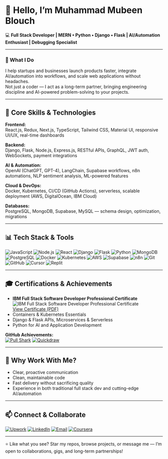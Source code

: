 
# 👋 Hello, I’m Muhammad Mubeen Blouch

<!--
**Mubeen-Baloch/Mubeen-Baloch** is a ✨ _special_ ✨ repository because its `README.md` (this file) appears on your GitHub profile.

Here are some ideas to get you started:

- 🔭 I’m currently working on ...
- 🌱 I’m currently learning ...
- 👯 I’m looking to collaborate on ...
- 🤔 I’m looking for help with ...
- 💬 Ask me about ...
- 📫 How to reach me: ...
- 😄 Pronouns: ...
- ⚡ Fun fact: ...
-->
💻 **Full Stack Developer | MERN • Python • Django • Flask | AI/Automation Enthusiast | Debugging Specialist**

---

### 🚀 What I Do

I help startups and businesses launch products faster, integrate AI/automation into workflows, and scale web applications without headaches.  
Not just a coder — I act as a long-term partner, bringing engineering discipline and AI-powered problem-solving to your projects.

---

## 🧠 Core Skills & Technologies

**Frontend:**  
React.js, Redux, Next.js, TypeScript, Tailwind CSS, Material UI, responsive UI/UX, real-time dashboards

**Backend:**  
Django, Flask, Node.js, Express.js, RESTful APIs, GraphQL, JWT auth, WebSockets, payment integrations

**AI & Automation:**  
OpenAI (ChatGPT, GPT-4), LangChain, Supabase workflows, n8n automations, NLP sentiment analysis, ML-powered features

**Cloud & DevOps:**  
Docker, Kubernetes, CI/CD (GitHub Actions), serverless, scalable deployment (AWS, DigitalOcean, IBM Cloud)

**Databases:**  
PostgreSQL, MongoDB, Supabase, MySQL — schema design, optimization, migrations

---

## 📊 Tech Stack & Tools

![JavaScript](https://img.shields.io/badge/JavaScript-F7DF1E?style=flat&logo=javascript&logoColor=black)
![Node.js](https://img.shields.io/badge/Node.js-339933?style=flat&logo=node.js&logoColor=white)
![React](https://img.shields.io/badge/React-20232A?style=flat&logo=react&logoColor=61DAFB)
![Django](https://img.shields.io/badge/Django-092E20?style=flat&logo=django&logoColor=white)
![Flask](https://img.shields.io/badge/Flask-000000?style=flat&logo=flask&logoColor=white)
![Python](https://img.shields.io/badge/Python-3776AB?style=flat&logo=python&logoColor=white)
![MongoDB](https://img.shields.io/badge/MongoDB-47A248?style=flat&logo=mongodb&logoColor=white)
![PostgreSQL](https://img.shields.io/badge/PostgreSQL-316192?style=flat&logo=postgresql&logoColor=white)
![Docker](https://img.shields.io/badge/Docker-2496ED?style=flat&logo=docker&logoColor=white)
![Kubernetes](https://img.shields.io/badge/Kubernetes-326CE5?style=flat&logo=kubernetes&logoColor=white)
![AWS](https://img.shields.io/badge/AWS-232F3E?style=flat&logo=amazon-aws&logoColor=white)
![Supabase](https://img.shields.io/badge/Supabase-3ECF8E?style=flat&logo=supabase&logoColor=white)
![n8n](https://img.shields.io/badge/n8n-FF6100?style=flat&logo=n8n&logoColor=white)
![Git](https://img.shields.io/badge/Git-F05032?style=flat&logo=git&logoColor=white)
![GitHub](https://img.shields.io/badge/GitHub-181717?style=flat&logo=github&logoColor=white)
![Cursor](https://img.shields.io/badge/Cursor-0081CB?style=flat&logo=cursor&logoColor=white)
![Replit](https://img.shields.io/badge/Replit-F26207?style=flat&logo=replit&logoColor=white)

---

## 🎓 Certifications & Achievements

- **IBM Full Stack Software Developer Professional Certificate**  
  ![IBM Full Stack Software Developer Professional Certificate](./certificates/ibm-fullstack-cert.png)  
  [View Certificate (PDF)](./certificates/ibm-fullstack-cert.pdf)
- Containers & Kubernetes Essentials
- Django & Flask APIs, Microservices & Serverless
- Python for AI and Application Development

**GitHub Achievements:**  
[![Pull Shark](https://github.com/Mubeen-Baloch/Mubeen-Baloch/assets/your-achievement-badge-pullshark.png)](https://github.com/achievements/pull-shark)
[![Quickdraw](https://github.com/Mubeen-Baloch/Mubeen-Baloch/assets/your-achievement-badge-quickdraw.png)](https://github.com/achievements/quickdraw)

---

## 🤝 Why Work With Me?

- Clear, proactive communication
- Clean, maintainable code
- Fast delivery without sacrificing quality
- Experience in both traditional full stack dev and cutting-edge AI/automation

---

## 📫 Connect & Collaborate

[![Upwork](https://img.shields.io/badge/Upwork-Hire%20Me-6fda44?style=flat&logo=upwork&logoColor=white)](https://www.upwork.com/freelancers/muhammadmubeenblouch?mp_source=share)
[![LinkedIn](https://img.shields.io/badge/LinkedIn-Connect-blue?style=flat&logo=linkedin)](https://www.linkedin.com/in/mubeen-blouch/)
[![Email](https://img.shields.io/badge/Email-BlouchM%40gmail.com-red?style=flat&logo=gmail&logoColor=white)](mailto:blouchmubeen@gmail.com)
[![Coursera](https://img.shields.io/badge/Coursera-Profile-0056D2?style=flat&logo=coursera&logoColor=white)](https://www.coursera.org/learner/mubeen-blouch)

---

⭐ Like what you see? Star my repos, browse projects, or message me — I’m open to collaborations, gigs, and long-term partnerships!
